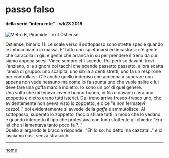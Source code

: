 # passo falso  

#### della serie “intera rete” - wk23 2018  
![](https://drive.google.com/uc?id=1rC82ewa23vFZzddKjNOiP1UnO4SYKDjA "Metro B, Piramide - exit Ostiense")  
<!--- interarete031.png --->  

Ostiense, binario 11. Le scale verso il sottopasso sono strette specie quando le imbocchiamo in massa. E' tutto uno spintonarsi ed incastrasi: c'è gente che caracolla in giù e gente che arranca in su per prendere il treno da cui siamo appena scesi. Vince sempre chi scende.
Poi però se davanti trovi l'anziano, o la signora coi tacchi che scende passetto passetto, allora scatta l'ansia di gruppo: uno scalpita, uno sibila a denti stretti, uno fa un respirone per controllarsi. C'è anche quello indeciso che accenna a superare non appena non vede nessuno ma come lo fa spunta uno che vuole salire e lui deve fare una goffa marcia indietro. Io sono un po' di quel genere.  
Una volta che mi tenevo invece buono buono, in fila e davanti c'era uno zoppetto e dietro erano tutti isterici. Dal treno arriva fresco-fresco uno, che evidentemente non aveva visto lo zoppetto, e dice "e non fermatevi cazzo!.." poi evidentemente si avvede della *gaffe* e ammutolisce.
Al sottopasso, superato lo zoppetto, faccio sfilare tutti in modo che lo vedano e quando intercetto il tipo che protestava con tono sfottente gli chiedo: "Era lei che si lamentava tanto poco fa ?.."  
Quello allargando le braccia risponde: "Eh lo so: ho detto 'na cazzata!.." e ci lasciamo così, senza strascichi.  

---  
[home](/interarete.md)   
